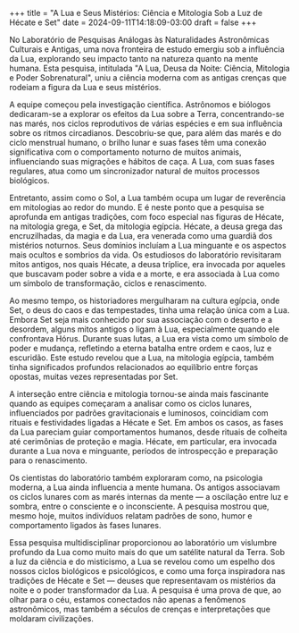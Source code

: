 +++
title = "A Lua e Seus Mistérios: Ciência e Mitologia Sob a Luz de Hécate e Set"
date = 2024-09-11T14:18:09-03:00
draft = false
+++

No Laboratório de Pesquisas Análogas às Naturalidades Astronômicas Culturais e Antigas, uma nova fronteira de estudo emergiu sob a influência da Lua, explorando seu impacto tanto na natureza quanto na mente humana. Esta pesquisa, intitulada "A Lua, Deusa da Noite: Ciência, Mitologia e Poder Sobrenatural", uniu a ciência moderna com as antigas crenças que rodeiam a figura da Lua e seus mistérios.

A equipe começou pela investigação científica. Astrônomos e biólogos dedicaram-se a explorar os efeitos da Lua sobre a Terra, concentrando-se nas marés, nos ciclos reprodutivos de várias espécies e em sua influência sobre os ritmos circadianos. Descobriu-se que, para além das marés e do ciclo menstrual humano, o brilho lunar e suas fases têm uma conexão significativa com o comportamento noturno de muitos animais, influenciando suas migrações e hábitos de caça. A Lua, com suas fases regulares, atua como um sincronizador natural de muitos processos biológicos.

Entretanto, assim como o Sol, a Lua também ocupa um lugar de reverência em mitologias ao redor do mundo. E é neste ponto que a pesquisa se aprofunda em antigas tradições, com foco especial nas figuras de Hécate, na mitologia grega, e Set, da mitologia egípcia. Hécate, a deusa grega das encruzilhadas, da magia e da Lua, era venerada como uma guardiã dos mistérios noturnos. Seus domínios incluíam a Lua minguante e os aspectos mais ocultos e sombrios da vida. Os estudiosos do laboratório revisitaram mitos antigos, nos quais Hécate, a deusa tríplice, era invocada por aqueles que buscavam poder sobre a vida e a morte, e era associada à Lua como um símbolo de transformação, ciclos e renascimento.

Ao mesmo tempo, os historiadores mergulharam na cultura egípcia, onde Set, o deus do caos e das tempestades, tinha uma relação única com a Lua. Embora Set seja mais conhecido por sua associação com o deserto e a desordem, alguns mitos antigos o ligam à Lua, especialmente quando ele confrontava Hórus. Durante suas lutas, a Lua era vista como um símbolo de poder e mudança, refletindo a eterna batalha entre ordem e caos, luz e escuridão. Este estudo revelou que a Lua, na mitologia egípcia, também tinha significados profundos relacionados ao equilíbrio entre forças opostas, muitas vezes representadas por Set.

A interseção entre ciência e mitologia tornou-se ainda mais fascinante quando as equipes começaram a analisar como os ciclos lunares, influenciados por padrões gravitacionais e luminosos, coincidiam com rituais e festividades ligadas a Hécate e Set. Em ambos os casos, as fases da Lua pareciam guiar comportamentos humanos, desde rituais de colheita até cerimônias de proteção e magia. Hécate, em particular, era invocada durante a Lua nova e minguante, períodos de introspecção e preparação para o renascimento.

Os cientistas do laboratório também exploraram como, na psicologia moderna, a Lua ainda influencia a mente humana. Os antigos associavam os ciclos lunares com as marés internas da mente — a oscilação entre luz e sombra, entre o consciente e o inconsciente. A pesquisa mostrou que, mesmo hoje, muitos indivíduos relatam padrões de sono, humor e comportamento ligados às fases lunares.

Essa pesquisa multidisciplinar proporcionou ao laboratório um vislumbre profundo da Lua como muito mais do que um satélite natural da Terra. Sob a luz da ciência e do misticismo, a Lua se revelou como um espelho dos nossos ciclos biológicos e psicológicos, e como uma força inspiradora nas tradições de Hécate e Set — deuses que representavam os mistérios da noite e o poder transformador da Lua. A pesquisa é uma prova de que, ao olhar para o céu, estamos conectados não apenas a fenômenos astronômicos, mas também a séculos de crenças e interpretações que moldaram civilizações.